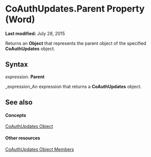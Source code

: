 
# CoAuthUpdates.Parent Property (Word)

 **Last modified:** July 28, 2015

Returns an  **Object** that represents the parent object of the specified **CoAuthUpdates** object.

## Syntax

 _expression_. **Parent**

 _expression_An expression that returns a  **CoAuthUpdates** object.


## See also


#### Concepts


 [CoAuthUpdates Object](4a164415-0c6c-213b-da94-744e2394d1ef.md)
#### Other resources


 [CoAuthUpdates Object Members](052ea569-bf8a-4ca5-eb02-a2f955308b73.md)
